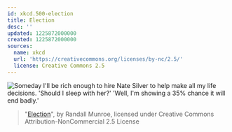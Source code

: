 ```yaml
---
id: xkcd.500-election
title: Election
desc: ''
updated: 1225872000000
created: 1225872000000
sources:
  name: xkcd
  url: 'https://creativecommons.org/licenses/by-nc/2.5/'
  license: Creative Commons 2.5
---
```

![Someday I'll be rich enough to hire Nate Silver to help make all my life decisions.  'Should I sleep with her?'  'Well, I'm showing a 35% chance it will end badly.'](https://imgs.xkcd.com/comics/election.png)
> "[Election](https://xkcd.com/500/)", by Randall Munroe, licensed under Creative Commons Attribution-NonCommercial 2.5 License
